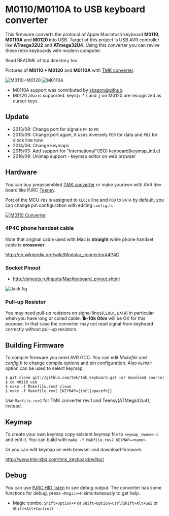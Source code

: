 M0110/M0110A to USB keyboard converter
======================================
This firmware converts the protocol of Apple Macintosh keyboard **M0110**, **M0110A** and **M0120** into USB. Target of this project is USB AVR controller like **ATmega32U2** and **ATmega32U4**. Using this converter you can revive these retro keyboards with modern computer.

Read README of top directory too.

Pictures of **M0110 + M0120** and **M0110A** with [TMK converter].

![M0110+M0120](http://i.imgur.com/dyvXb2Tm.jpg)
![M0110A](http://i.imgur.com/HuHOEoHm.jpg)


- M0110A support was contributed by [skagon@github](https://github.com/skagon).
- M0120 also is supported. keys(+ * / and ,) on M0120 are recognized as cursor keys.



Update
------
- 2013/08: Change port for signals `PF` to `PD`
- 2013/09: Change port again, it uses inversely `PD0` for data and `PD1` for clock line now.
- 2014/06: Change keymaps
- 2015/03: Add support for "International"(ISO) keyboard(keymap_intl.c)
- 2016/09: Unimap support - keymap editor on web browser



Hardware
--------
You can buy preassembled [TMK converter] or make yourown with AVR dev board like PJRC [Teensy].

Port of the MCU `PD1` is assigned to `CLOCK` line and `PD0` to `DATA` by default, you can change pin configuration with editing `config.h`.

[![M0110 Converter](http://i.imgur.com/yEp2eRim.jpg)](http://i.imgur.com/yEp2eRi.jpg)

### 4P4C phone handset cable
Note that original cable used with Mac is **straight** while phone handset cable is **crossover**.

<http://en.wikipedia.org/wiki/Modular_connector#4P4C>

[Teensy]: http://www.pjrc.com/teensy/
[TMK converter]: https://geekhack.org/index.php?topic=72052.0


### Socket Pinout
- <http://pinouts.ru/Inputs/MacKeyboard_pinout.shtml>

![Jack fig](http://www.kbdbabel.org/conn/kbd_connector_macplus.png)


### Pull-up Resistor
You may need pull-up resistors on signal lines(`CLOCK`, `DATA`) in particular when you have long or coiled cable. **1k-10k Ohm** will be OK for this purpose. In that case the converter may not read signal from keyboard correctly without pull-up resistors.



Building Firmware
-----------------
To compile firmware you need AVR GCC. You can edit *Makefile* and *config.h* to change compile options and pin configuration. Also `KEYMAP` option can be used to select keymap.

    $ git clone git://github.com/tmk/tmk_keyboard.git (or download source)
    $ cd m0110_usb
    $ make -f Makefile.rev2 clean
    $ make -f Makefile.rev2 [KEYMAP={intl|spacefn}]

Use `Maefile.rev1` for TMK converter rev.1 and Teensy(ATMega32u4), instead.



Keymap
------
To create your own keymap copy existent keymap file to `keymap_<name>.c` and edit it. You can build with `make -f Makfile.rev2 KEYMAP=<name>`.

Or you can edit keymap on web browser and download firmware.

http://www.tmk-kbd.com/tmk_keyboard/editor/


Debug
-----
You can use [PJRC HID listen](http://www.pjrc.com/teensy/hid_listen.html) to see debug output. The converter has some functions for debug, press `<Magic>+H` simultaneously to get help.

- Magic combo: `Shift+Option+⌘` or `Shift+Option+Ctrl`(`Shift+Alt+Gui` or `Shift+Alt+Control`)
